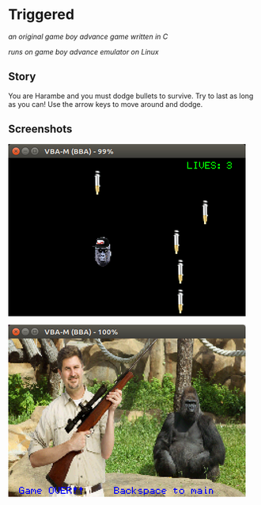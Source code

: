 # Triggered
_an original game boy advance game written in C_

_runs on game boy advance emulator on Linux_

## Story
You are Harambe and you must dodge bullets to survive. Try to last as long as you can! Use the arrow keys to move around and dodge.

## Screenshots

![Screenshot](gameplay.png)

![Screenshot](harambeGameOver.png)

